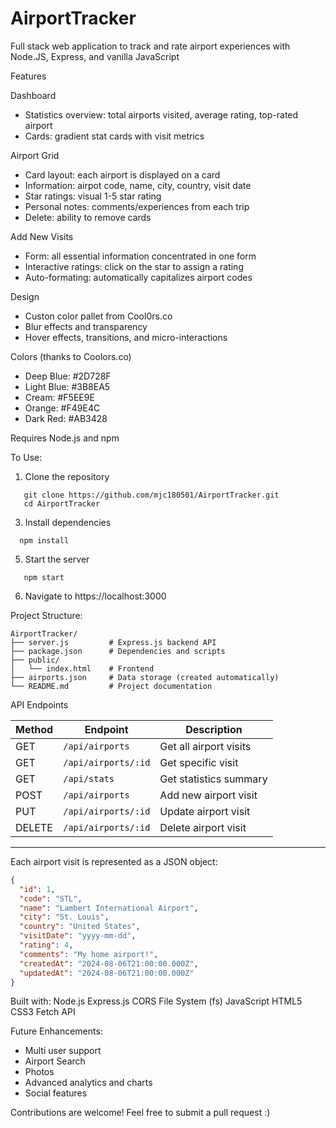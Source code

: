 # AirportTracker
Full stack web application to track and rate airport experiences with Node.JS, Express, and vanilla JavaScript

Features

Dashboard 
- Statistics overview: total airports visited, average rating, top-rated airport
- Cards: gradient stat cards with visit metrics

Airport Grid
- Card layout: each airport is displayed on a card
- Information: airpot code, name, city, country, visit date
- Star ratings: visual 1-5 star rating
- Personal notes: comments/experiences from each trip
- Delete: ability to remove cards

Add New Visits 
- Form: all essential information concentrated in one form
- Interactive ratings: click on the star to assign a rating
- Auto-formating: automatically capitalizes airport codes

Design
- Custon color pallet from Cool0rs.co
- Blur effects and transparency
- Hover effects, transitions, and micro-interactions

Colors (thanks to Coolors.co)
- Deep Blue: #2D728F
- Light Blue: #3B8EA5
- Cream: #F5EE9E
- Orange: #F49E4C
- Dark Red: #AB3428

Requires Node.js and npm

To Use:

1. Clone the repository
```text
   git clone https://github.com/mjc180501/AirportTracker.git
   cd AirportTracker
```

3. Install dependencies
 ```text
   npm install
  ```
5. Start the server
```text
   npm start
  ```
6. Navigate to https://localhost:3000

Project Structure:

```text
AirportTracker/
├── server.js         # Express.js backend API
├── package.json      # Dependencies and scripts
├── public/
│   └── index.html    # Frontend
├── airports.json     # Data storage (created automatically)
└── README.md         # Project documentation

```

API Endpoints

| Method | Endpoint              | Description               |
|--------|-----------------------|---------------------------|
| GET    | `/api/airports`       | Get all airport visits    |
| GET    | `/api/airports/:id`   | Get specific visit        |
| GET    | `/api/stats`          | Get statistics summary    |
| POST   | `/api/airports`       | Add new airport visit     |
| PUT    | `/api/airports/:id`   | Update airport visit      |
| DELETE | `/api/airports/:id`   | Delete airport visit      |

---

Each airport visit is represented as a JSON object:

```json
{
  "id": 1,
  "code": "STL",
  "name": "Lambert International Airport",
  "city": "St. Louis",
  "country": "United States",
  "visitDate": "yyyy-mm-dd",
  "rating": 4,
  "comments": "My home airport!",
  "createdAt": "2024-08-06T21:00:00.000Z",
  "updatedAt": "2024-08-06T21:00:00.000Z"
}
```


Built with: 
Node.js
Express.js
CORS
File System (fs)
JavaScript
HTML5
CSS3
Fetch API


Future Enhancements:
- Multi user support
- Airport Search
- Photos
- Advanced analytics and charts
- Social features

Contributions are welcome! Feel free to submit a pull request :)

